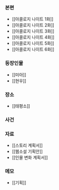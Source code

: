 
### 본편
* [[아콜로지 나이트 1화]]
* [[아콜로지 나이트 2화]]
* [[아콜로지 나이트 3화]]
* [[아콜로지 나이트 4화]]
* [[아콜로지 나이트 5화]]
* [[아콜로지 나이트 6화]]
### 등장인물
* [[미아]]
* [[현우]]
### 장소
* [[태평소]]
### 사건
### 자료
* [[스토리 계획서]]
* [[웹소설 기획안]]
* [[인물 변화 계획서]]
### 메모
* [[기획]]

